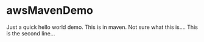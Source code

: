 # awsMavenDemo

Just a quick hello world demo. This is in maven. Not sure what this is....
This is the second line...